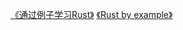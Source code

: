 
[《通过例子学习Rust》](https://rustwiki.org/zh-CN/rust-by-example/index.html)
[《Rust by example》](https://doc.rust-lang.org/rust-by-example/)
